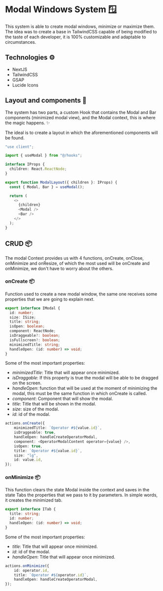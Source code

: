 # Modal Windows System 🪟 
This system is able to create modal windows, minimize or maximize them. The idea was to create a base in TailwindCSS capable of being modified to the taste of each developer, it is 100% customizable and adaptable to circumstances.

## Technologies ⚙️
- NextJS
- TailwindCSS
- GSAP
- Lucide Icons

## Layout and components 🌈
The system has two parts, a custom Hook that contains the Modal and Bar components (minimized modal view), and the Modal context, this is where the magic happens. ✨

The ideal is to create a layout in which the aforementioned components will be found.
```TypeScript
"use client";

import { useModal } from "@/hooks";

interface IProps {
  children: React.ReactNode;
}

export function ModalLayout({ children }: IProps) {
  const { Modal, Bar } = useModal();

  return (
    <>
      {children}
      <Modal />
      <Bar />
    </>
  );
}
```

## CRUD 📦
The modal Context provides us with 4 functions, onCreate, onClose, onMinimize and onResize, of which the most used will be onCreate and onMinimize, we don't have to worry about the others.

### onCreate 📦
Function used to create a new modal window, the same one receives some properties that we are going to explain next.
```TypeScript
export interface IModal {
  id: number;
  size: ISize;
  title: string;
  isOpen: boolean;
  component: ReactNode;
  isDraggeable?: boolean;
  isFullscreen?: boolean;
  minimizedTitle: string;
  handleOpen: (id: number) => void;
}
```
Some of the most important properties:
- _minimizedTitle_: Title that will appear once minimized.
- _isDraggable_: If this property is true the modal will be able to be dragged on the screen.
- _handleOpen_: function that will be used at the moment of minimizing the modal, this must be the same function in which onCreate is called.
- _component_: Component that will show the modal.
- _title_: Title that will be shown in the modal.
- _size_: size of the modal.
- _id_: id of the modal.

```TypeScript
actions.onCreate({
    minimizedTitle: `Operator #${value.id}`,
    isDraggeable: true,
    handleOpen: handleCreateOperatorModal,
    component: <OperatorModalContent operator={value} />,
    isOpen: true,
    title: `Operator #${value.id}`,
    size: "lg",
    id: value.id,
});
```

### onMinimize 📦
This function clears the state Modal inside the context and saves in the state Tabs the properties that we pass to it by parameters. In simple words, it creates the minimized tab.
```TypeScript
export interface ITab {
  title: string;
  id: number;
  handleOpen: (id: number) => void;
}
```
Some of the most important properties:
- _title_: Title that will appear once minimized.
- _id_: id of the modal.
- _handleOpen_: Title that will appear once minimized.
```TypeScript
actions.onMinimize({
    id: operator.id,
    title: `Operator #${operator.id}`,
    handleOpen: handleCreateOperatorModal,
});
```
